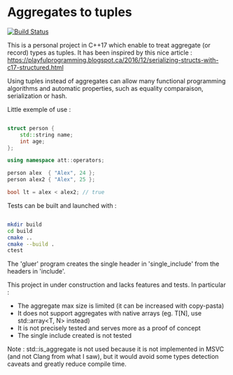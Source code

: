 
# Aggregates to tuples

[![Build Status](https://travis-ci.org/Dwarfobserver/AggregatesToTuples.svg?branch=master)](https://travis-ci.org/Dwarfobserver/AggregatesToTuples)

This is a personal project in C++17 which enable to treat aggregate (or record) types as tuples.
It has been inspired by this nice article : https://playfulprogramming.blogspot.ca/2016/12/serializing-structs-with-c17-structured.html

Using tuples instead of aggregates can allow many functional programming algorithms and automatic
properties, such as equality comparaison, serialization or hash.

Little exemple of use :

```cpp

struct person {
    std::string name;
    int age;
};

using namespace att::operators;

person alex  { "Alex", 24 };
person alex2 { "Alex", 25 };

bool lt = alex < alex2; // true

```

Tests can be built and launched with :

```bash

mkdir build
cd build
cmake ..
cmake --build .
ctest

```

The 'gluer' program creates the single header in 'single_include' from the headers in 'include'.

This project in under construction and lacks features and tests.
In particular :

 - The aggregate max size is limited (it can be increased with copy-pasta)
 - It does not support aggregates with native arrays (eg. T[N], use std::array<T, N> instead)
 - It is not precisely tested and serves more as a proof of concept
 - The single include created is not tested

Note : std::is_aggregate<T> is not used because it is not implemented in MSVC (and not Clang from what I saw), but it would
avoid some types detection caveats and greatly reduce compile time.


